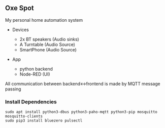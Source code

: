 ## Oxe Spot

My personal home automation system
  * Devices
    * 2x BT speakers (Audio sinks)
    * A Turntable (Audio Source)
    * SmartPhone (Audio Source)    

  * App
    * python backend 
    * Node-RED (UI)
  
All communication between backend<->frontend is made by MQTT message passing

### Install Dependencies 
```
sudo apt install python3-dbus python3-paho-mqtt python3-pip mosquitto mosquitto-clients 
sudo pip3 install bluezero pulsectl 
```
